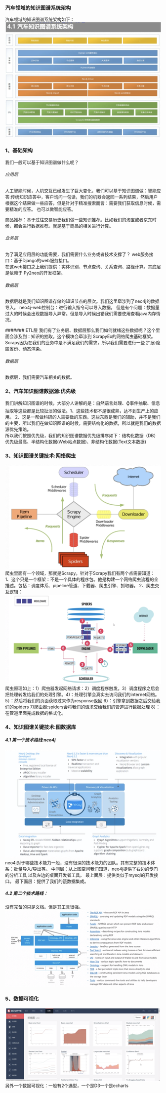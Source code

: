 
### 汽车领域的知识图谱系统架构
汽车领域的知识图谱系统架构如下：
![](./images/07.png)  

### 1、基础架构
我们一般可以基于知识图谱做什么呢？  
###### 应用层
人工智能时候，人机交互已经发生了巨大变化，我们可以基于知识图谱做：智能应答:传统知识应答中，客户询问一句话，我们的机器会返回一系列结果，然后用户
根据这个结果做一些应答，但是针对于精准搜索而言：需要我们获取信息时候，需要精准的应答。  也可以做智能应答。

商品推荐：基于过往交易历史我们做一些知识推荐。比如我们的淘宝或者京东时候，都会进行数据推荐。就是基于商品的相关进行计算。  

###### 业务层
为了满足应用层的功能需要，我们需要什么业务或者技术支撑了？
web服务接口：基于Django的web服务接口。  
在这web接口之上我们提供：实体识别、节点查询、关系查询、路径计算。其底层是依赖于
Py2neo的开发框架。  

###### 数据层
数据层就是我们知识图谱存储的知识节点的层次。我们这里牵涉到了neo4j的数据导入。
neo4j-web控制台：进行输入指令可以导入数据。
但是有个问题：数据量过大的时候会出现数据导入异常。但是导入时候出错我们需要使用查看java内存情况。

####### ETL层
  我们有了业务层、数据层那么我们如何就绪这些数据呢？这个里面会涉及到：知识的抽取。这个模块会牵涉到
ScrapyEx的网络爬虫基础框架。Scrapy因为在我们的业务中是不满足我们的需求，所以我们需要进行一些
扩展:隐匿省份、动态渲染。  

###### 数据层  
  数据层，我们需要汽车相关的数据。     



### 2、汽车知识图谱数据源:优先级
  我们讲解知识图谱的时候，大部分人讲解的是：自然语言处理、⌚事件抽取、信息抽取等这些都是比较扯淡的做法。1、这些技术都不是很成熟，达不到生产上的应用。
2、这是一帮做科研的人需要做的东西。这些东西是我们的辅助，并不是我们的主要，所以我们在做知识图谱的时候，需要结构化的数据，所以就是我们的数据源优先策略。  
所以我们按照优先级，我们的知识图谱数据优先级排序如下：结构化数据（DB）优先级最高、半结构化数据(Web站点数据)、非结构化数据(Text文本数据)

### 3、知识图谱关键技术:网络爬虫

 ![](./images/09.png) 
   爬虫里面有一个领域，那就是Scrapy。针对于Scrapy我们有两个点需要知道：
1、这个只是一个框架：不是一个具体的程序包。他是构建一个网络爬虫流程的全描述。包括：调度体系、pipeline管道、下载器、爬虫引擎、抓取器。
2、爬虫交互逻辑：
 ![](./images/10.png)   
 爬虫原理如上：1）爬虫器发起网络请求：2）调度程序触发。3）调度程序之后会把处理转发给我们的处理引擎。4)：处理引擎会真实去访问我们的internet网络。
 5）：然后将我们的页面获取过来作为response返回 6）：引擎拿到数据之后交给我们的spiders 7)爬虫器:spiders会将我们的请求交给我们的管道进行数据处理
 8）：在管道里面完成数据的格式化。
 
### 4、知识图谱关键技术:图数据库

##### 4.1 第一个技术路线:neo4j
 ![](./images/11.png)  
 neo4j对于哪些技术能力一般，没有很深的技术能力的团队。其有完整的技术体系：批量导入/导出等。
中间层：从上图空间我们知道，neo4j提供了右边的专门的分析工具 以及左边的桌面开发者工具。
最上面层：提供类似于mysql的开发接口。
最下面层：提供了我们的饿数据集成。

##### 4.2 第二个技术路线：
  没有完备的只是文档。但是其工具很强。
  ![](./images/12.png) 
 
### 5、数据可视化
  ![](./images/13.png) 
 另外一个数据可视化：一般有2个选型，一个是D3一个是echarts
